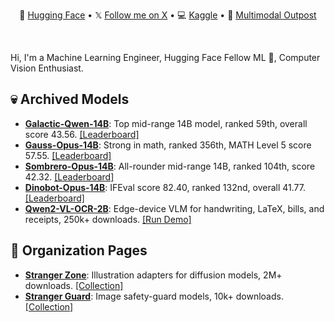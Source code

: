 <div align="center">
  <p align="center">
    🤗 <a href="https://huggingface.co/prithivMLmods">Hugging Face</a> •
    𝕏 <a href="https://x.com/prithiv_003">Follow me on X</a> •  
    💻 <a href="https://www.kaggle.com/prithivsakthiur">Kaggle</a> • 
    📙 <a href="https://github.com/PRITHIVSAKTHIUR/Multimodal-Outpost-Notebooks">Multimodal Outpost</a>
  </p>
</div>
<br/>

Hi, I'm a Machine Learning Engineer, Hugging Face Fellow ML 🤗, Computer Vision Enthusiast.




## 💀 Archived Models

* [**Galactic-Qwen-14B**](https://huggingface.co/prithivMLmods/Galactic-Qwen-14B-Exp2): Top mid-range 14B model, ranked 59th, overall score 43.56. [\[Leaderboard\]](https://huggingface.co/spaces/open-llm-leaderboard/open_llm_leaderboard#/?search=prithivMLmods%2FGalactic-Qwen-14B-Exp2)
* [**Gauss-Opus-14B**](https://huggingface.co/prithivMLmods/Gauss-Opus-14B-R999): Strong in math, ranked 356th, MATH Level 5 score 57.55. [\[Leaderboard\]](https://huggingface.co/spaces/open-llm-leaderboard/open_llm_leaderboard#/?search=prithivMLmods%2FGauss-Opus-14B-R999)
* [**Sombrero-Opus-14B**](https://huggingface.co/prithivMLmods/Sombrero-Opus-14B-Elite5): All-rounder mid-range 14B, ranked 104th, score 42.32. [\[Leaderboard\]](https://huggingface.co/spaces/open-llm-leaderboard/open_llm_leaderboard#/?search=prithivMLmods%2FSombrero-Opus-14B-Elite5)
* [**Dinobot-Opus-14B**](https://huggingface.co/prithivMLmods/Dinobot-Opus-14B-Exp): IFEval score 82.40, ranked 132nd, overall 41.77. [\[Leaderboard\]](https://huggingface.co/spaces/open-llm-leaderboard/open_llm_leaderboard#/?search=prithivMLmods%2FDinobot-Opus-14B-Exp)
* [**Qwen2-VL-OCR-2B**](https://huggingface.co/prithivMLmods/Qwen2-VL-OCR-2B-Instruct): Edge-device VLM for handwriting, LaTeX, bills, and receipts, 250k+ downloads. [\[Run Demo\]](https://huggingface.co/prithivMLmods/Qwen2-VL-OCR-2B-Instruct/blob/main/Demo/ocrtest_qwen.ipynb)

## 📃 Organization Pages

* [**Stranger Zone**](https://huggingface.co/strangerzonehf): Illustration adapters for diffusion models, 2M+ downloads. [\[Collection\]](https://huggingface.co/collections/prithivMLmods/flux-lora-collections-66dd5908be2206cfaa8519be)
* [**Stranger Guard**](https://huggingface.co/strangerguardhf): Image safety-guard models, 10k+ downloads. [\[Collection\]](https://huggingface.co/collections/strangerguardhf/safety-models-68d3afbdc5b52d314608d617)

